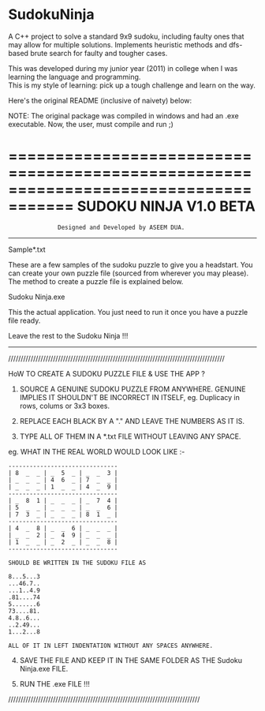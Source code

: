 # SudokuNinja

A C++ project to solve a standard 9x9 sudoku, including faulty ones that may allow for multiple solutions.
Implements heuristic methods and dfs-based brute search for faulty and tougher cases. 

This was developed during my junior year (2011) in college when I was learning the language and programming.  
This is my style of learning: pick up a tough challenge and learn on the way. 

Here's the original README (inclusive of naivety) below: 

NOTE: The original package was compiled in windows and had an .exe executable. Now, the user, must compile and run ;)

=====================================================================================
                       SUDOKU NINJA V1.0 BETA
=====================================================================================
                  Designed and Developed by ASEEM DUA.

*************************************************************************************
Sample*.txt

These are a few samples of the sudoku puzzle to give you a headstart.
You can create your own puzzle file (sourced from wherever you may please).
The method to create a puzzle file is explained below.


Sudoku Ninja.exe

This the actual application. You just need to run it once you have a puzzle file ready. 

Leave the rest to the Sudoku Ninja !!! 


***************************************************************************************


///////////////////////////////////////////////////////////////////////////////////////


HoW TO CREATE A SUDOKU PUZZLE FILE & USE THE APP ?

1. SOURCE A GENUINE SUDOKU PUZZLE FROM ANYWHERE. GENUINE IMPLIES IT SHOULDN'T BE
   INCORRECT IN ITSELF, eg. Duplicacy in rows, colums or 3x3 boxes.

2. REPLACE EACH BLACK BY A "." AND LEAVE THE NUMBERS AS IT IS.

3. TYPE ALL OF THEM IN A *.txt FILE WITHOUT LEAVING ANY SPACE.

eg. WHAT IN THE REAL WORLD WOULD LOOK LIKE :-
	
	-------------------------------
	| 8  _  _ | _  5  _ | _  _  3 |
	| _  _  _ | 4  6  _ | 7  _  _ |
	| _  _  _ | 1  _  _ | 4  _  9 |
	-------------------------------
	| _  8  1 | _  _  _ | _  7  4 |
	| 5  _  _ | _  _  _ | _  _  6 |
	| 7  3  _ | _  _  _ | 8  1  _ |
	-------------------------------
	| 4  _  8 | _  _  6 | _  _  _ |
	| _  _  2 | _  4  9 | _  _  _ |
	| 1  _  _ | _  2  _ | _  _  8 |
	-------------------------------

    SHOULD BE WRITTEN IN THE SUDOKU FILE AS

	8...5...3
	...46.7..
	...1..4.9
	.81....74
	5.......6
	73....81.
	4.8..6...
	..2.49...
	1...2...8
	
    ALL OF IT IN LEFT INDENTATION WITHOUT ANY SPACES ANYWHERE.

4. SAVE THE FILE AND KEEP IT IN THE SAME FOLDER AS THE Sudoku Ninja.exe FILE.

5. RUN THE .exe FILE !!!
		
/////////////////////////////////////////////////////////////////////////////
